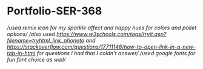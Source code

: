# Portfolio-SER-368
*/used remix icon for my sparkle affect and happy hues for colors and pallet options/*
*/also used https://www.w3schools.com/tags/tryit.asp?filename=tryhtml_link_phoneto  and https://stackoverflow.com/questions/17711146/how-to-open-link-in-a-new-tab-in-html for questions I had that I coldn't answer/*
*/used google fonts for fun font choice as well/*